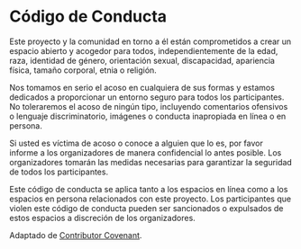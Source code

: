 # Código de Conducta

Este proyecto y la comunidad en torno a él están comprometidos a crear un espacio abierto y acogedor para todos, independientemente de la edad, raza, identidad de género, orientación sexual, discapacidad, apariencia física, tamaño corporal, etnia o religión.

Nos tomamos en serio el acoso en cualquiera de sus formas y estamos dedicados a proporcionar un entorno seguro para todos los participantes. No toleraremos el acoso de ningún tipo, incluyendo comentarios ofensivos o lenguaje discriminatorio, imágenes o conducta inapropiada en línea o en persona.

Si usted es víctima de acoso o conoce a alguien que lo es, por favor informe a los organizadores de manera confidencial lo antes posible. Los organizadores tomarán las medidas necesarias para garantizar la seguridad de todos los participantes.

Este código de conducta se aplica tanto a los espacios en línea como a los espacios en persona relacionados con este proyecto. Los participantes que violen este código de conducta pueden ser sancionados o expulsados de estos espacios a discreción de los organizadores.

Adaptado de [Contributor Covenant](https://www.contributor-covenant.org).
